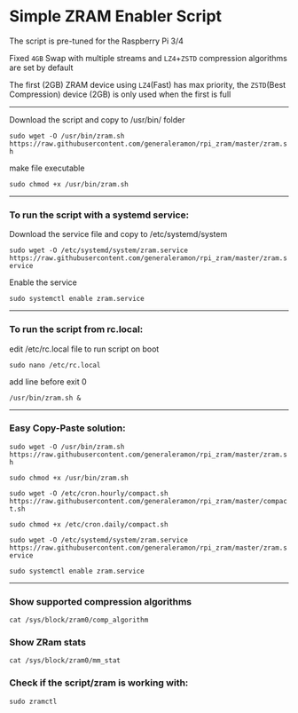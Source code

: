 # Simple ZRAM Enabler Script
The script is pre-tuned for the Raspberry Pi 3/4 

Fixed `4GB` Swap with multiple streams and `LZ4`+`ZSTD` compression algorithms are set by default

The first (2GB) ZRAM device using `LZ4`(Fast) has max priority, the `ZSTD`(Best Compression) device (2GB) is only used when the first is full 

-----------------------------------------------------------------

Download the script and copy to /usr/bin/ folder

`sudo wget -O /usr/bin/zram.sh https://raw.githubusercontent.com/generaleramon/rpi_zram/master/zram.sh`

make file executable

`sudo chmod +x /usr/bin/zram.sh`

-----------------------------------------------------------------

### To run the script with a systemd service:
Download the service file and copy to /etc/systemd/system

`sudo wget -O /etc/systemd/system/zram.service https://raw.githubusercontent.com/generaleramon/rpi_zram/master/zram.service`

Enable the service

`sudo systemctl enable zram.service`

-----------------------------------------------------------------

### To run the script from rc.local:
edit /etc/rc.local file to run script on boot

`sudo nano /etc/rc.local`

add line before exit 0

`/usr/bin/zram.sh &`

-----------------------------------------------------------------

### Easy  Copy-Paste solution:

`sudo wget -O /usr/bin/zram.sh https://raw.githubusercontent.com/generaleramon/rpi_zram/master/zram.sh`

`sudo chmod +x /usr/bin/zram.sh`

`sudo wget -O /etc/cron.hourly/compact.sh https://raw.githubusercontent.com/generaleramon/rpi_zram/master/compact.sh`

`sudo chmod +x /etc/cron.daily/compact.sh`

`sudo wget -O /etc/systemd/system/zram.service https://raw.githubusercontent.com/generaleramon/rpi_zram/master/zram.service`

`sudo systemctl enable zram.service`

-----------------------------------------------------------------

### Show supported compression algorithms
`cat /sys/block/zram0/comp_algorithm`

### Show ZRam stats
`cat /sys/block/zram0/mm_stat`

### Check if the script/zram is working with:
`sudo zramctl`
